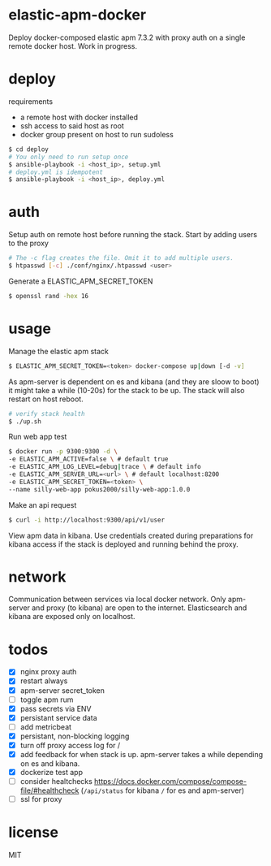 # elastic-apm-docker
Deploy docker-composed elastic apm 7.3.2 with proxy auth on a single remote docker host. Work in progress.

# deploy
requirements
- a remote host with docker installed
- ssh access to said host as root
- docker group present on host to run sudoless

```bash
$ cd deploy
# You only need to run setup once
$ ansible-playbook -i <host_ip>, setup.yml
# deploy.yml is idempotent
$ ansible-playbook -i <host_ip>, deploy.yml
```

# auth
Setup auth on remote host before running the stack. Start by adding users to the proxy

```bash
# The -c flag creates the file. Omit it to add multiple users.
$ htpasswd [-c] ./conf/nginx/.htpasswd <user>
```

Generate a ELASTIC_APM_SECRET_TOKEN

```bash
$ openssl rand -hex 16
```

# usage
Manage the elastic apm stack
```bash
$ ELASTIC_APM_SECRET_TOKEN=<token> docker-compose up|down [-d -v]
```
As apm-server is dependent on es and kibana (and they are sloow to boot) it might take a while (10-20s) for the stack to be up. The stack will also restart on host reboot.

```bash
# verify stack health
$ ./up.sh
```

Run web app test
```bash
$ docker run -p 9300:9300 -d \
-e ELASTIC_APM_ACTIVE=false \ # default true
-e ELASTIC_APM_LOG_LEVEL=debug|trace \ # default info
-e ELASTIC_APM_SERVER_URL=<url> \ # default localhost:8200
-e ELASTIC_APM_SECRET_TOKEN=<token> \
--name silly-web-app pokus2000/silly-web-app:1.0.0
```

Make an api request
```bash
$ curl -i http://localhost:9300/api/v1/user
```

View apm data in kibana. Use credentials created during preparations for kibana access if the stack is deployed and running behind the proxy.

# network
Communication between services via local docker network. Only apm-server and proxy (to kibana) are open to the internet. Elasticsearch and kibana are exposed only on localhost.

# todos
- [x] nginx proxy auth
- [x] restart always
- [x] apm-server secret_token
- [ ] toggle apm rum
- [x] pass secrets via ENV
- [x] persistant service data
- [ ] add metricbeat
- [x] persistant, non-blocking logging
- [x] turn off proxy access log for /
- [x] add feedback for when stack is up. apm-server takes a while depending on es and kibana.
- [x] dockerize test app
- [ ] consider healtchecks https://docs.docker.com/compose/compose-file/#healthcheck (`/api/status` for kibana `/` for es and apm-server)
- [ ] ssl for proxy

# license
MIT
